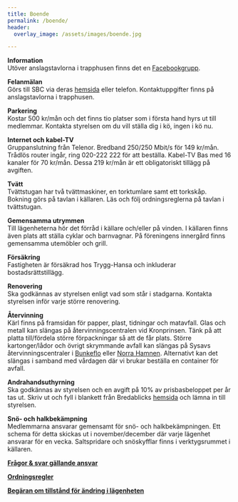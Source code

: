 ```yaml
---
title: Boende
permalink: /boende/
header:
  overlay_image: /assets/images/boende.jpg

---
```


**Information**  
Utöver anslagstavlorna i trapphusen finns det en 
[Facebookgrupp](https://www.facebook.com/groups/1811086178908466/).

**Felanmälan**  
Görs till SBC via deras [hemsida](http://www.sbc.se/kontakt/felanmalan/) eller telefon. 
Kontaktuppgifter finns på anslagstavlorna i trapphusen.

**Parkering**  
Kostar 500 kr/mån och det finns tio platser som i första hand hyrs ut till medlemmar. 
Kontakta styrelsen om du vill ställa dig i kö, ingen i kö nu.

**Internet och kabel-TV**  
Gruppanslutning från Telenor. Bredband 250/250 Mbit/s för 149 kr/mån. 
Trådlös router ingår, ring 020-222 222 för att beställa. 
Kabel-TV Bas med 16 kanaler för 70 kr/mån. Dessa 219 kr/mån är ett obligatoriskt tillägg på avgiften. 

**Tvätt**  
Tvättstugan har två tvättmaskiner, en torktumlare samt ett torkskåp. 
Bokning görs på tavlan i källaren. Läs och följ ordningsreglerna på tavlan i tvättstugan.

**Gemensamma utrymmen**  
Till lägenheterna hör det förråd i källare och/eller på vinden. 
I källaren finns även plats att ställa cyklar och barnvagnar. 
På föreningens innergård finns gemensamma utemöbler och grill.

**Försäkring**  
Fastigheten är försäkrad hos Trygg-Hansa och inkluderar bostadsrättstillägg.

**Renovering**  
Ska godkännas av styrelsen enligt vad som står i stadgarna. Kontakta styrelsen inför varje större renovering.

**Återvinning**  
Kärl finns på framsidan för papper, plast, tidningar och matavfall. 
Glas och metall kan slängas på återvinningscentralen vid Kronprinsen. 
Tänk på att platta till/fördela större förpackningar så att de får plats. 
Större kartonger/lådor och övrigt skrymmande avfall kan slängas på 
Sysavs återvinningscentraler i 
[Bunkeflo](https://www.sysav.se/Privat/Atervinningscentraler/Bunkeflo/) eller [Norra Hamnen](https://www.sysav.se/Privat/Atervinningscentraler/malmo-norra-hamnen/). Alternativt kan det slängas i samband med vårdagen där vi brukar beställa en container för avfall.

**Andrahandsuthyrning**  
Ska godkännas av styrelsen och en avgift på 10% av prisbasbeloppet per år tas ut. 
Skriv ut och fyll i blankett från Bredablicks 
[hemsida](https://bredablickforvaltning.se/wp-content/uploads/2018/02/Ansökan-om-uthyrning-i-andra-hand.pdf)
 och lämna in till styrelsen.

**Snö- och halkbekämpning**  
Medlemmarna ansvarar gemensamt för snö- och halkbekämpningen. 
Ett schema för detta skickas ut i november/december där varje lägenhet ansvarar för en vecka. 
Saltspridare och snöskyfflar finns i verktygsrummet i källaren.  

[**Frågor & svar gällande ansvar**](https://docs.google.com/document/d/18Sc8X8qqU4yCLwH8O1g2cb1DlrkIezoA-Falv5ODL2E)  

[**Ordningsregler**](https://docs.google.com/document/d/1buHzmdgxQ_3bnpN34LelpjDH3unnWHm6rXMhOeXMmT4/edit?usp=sharing)  

[**Begäran om tillstånd för ändring i lägenheten**](https://drive.google.com/file/d/1HIWqCAuR_XG24846D86UakLMh1OyjgxI/view?usp=sharing)
